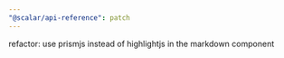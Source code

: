 ```yaml
---
"@scalar/api-reference": patch
---
```


refactor: use prismjs instead of highlightjs in the markdown component
